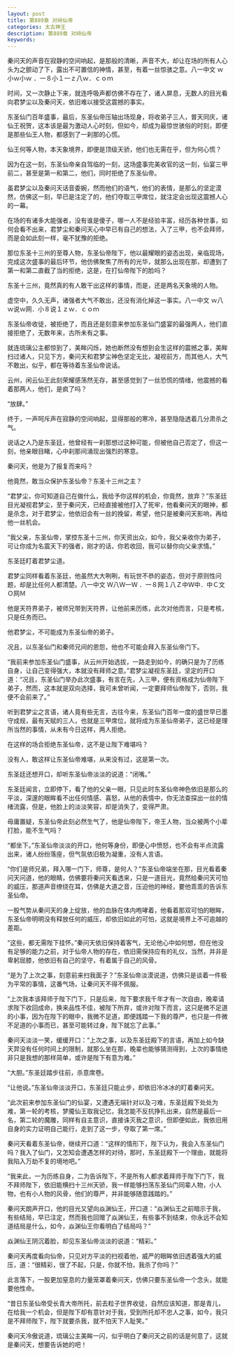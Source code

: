 ```yaml
---
layout: post
title: 第889章 对峙仙帝
categories: 太古神王
description: 第889章 对峙仙帝
keywords:
---
```


秦问天的声音在寂静的空间响起，是那般的清晰，声音不大，却让在场的所有人心头为之颤动了下，露出不可置信的神情，甚至，有着一丝惊骇之意。八一中文  ｗ小ｗ小ｗ ．一８小１一ｚ八ｗ．ｃｏｍ

时间，又一次静止下来，就连呼吸声都仿佛不存在了，诸人屏息，无数人的目光看向君梦尘以及秦问天，依旧难以接受这震撼的事实。

东圣仙门百年盛事，最后，东圣仙帝压轴出场现身，将收弟子三人，普天同庆，诸仙王祝贺，这本该是最为激动人心时刻，但如今，却成为最惊世骇俗的时刻，即便是那些仙王人物，都感到了一刹那的心慌。

仙王何等人物，本天象境界，即便是顶级天骄，他们也无需在乎，但为何心慌？

因为在这一刻，东圣仙帝亲自驾临的一刻，这场盛事完美收官的这一刻，仙宴三甲前二，甚至是第一和第二，他们，同时拒绝了东圣仙帝。

虽君梦尘以及秦问天话音委婉，然而他们的语气，他们的表情，是那么的坚定漠然，仿佛这一刻，早已是注定了的，他们夺取三甲席位，就注定会出现这震撼人心的一幕。

在场的有诸多大能强者，没有谁是傻子，哪一人不是经验丰富，经历各种世事，如何会看不出来，君梦尘和秦问天心中早已有自己的想法，入了三甲，也不会拜师，而是会如此刻一样，毫不犹豫的拒绝。

那位东圣十三州的至尊人物，东圣仙帝陛下，他以最耀眼的姿态出现，亲临现场，完成这次盛事的最后环节，他仿佛聚焦了所有的光华，就那么出现在那，却遭到了第一和第二直截了当的拒绝，这是，在打仙帝陛下的脸吗？

东圣十三州，竟然真的有人敢干出这样的事情，而是，还是两名天象境的人物。

虚空中，久久无声，诸强者大气不敢出，还没有消化掉这一事实。八一中文  ｗ八ｗ说ｗ网．小８说１ｚｗ．ｃｏｍ

东圣仙帝收徒，被拒绝了，而且还是刻意来参加东圣仙门盛宴的最强两人，他们直接拒绝了，无数年来，古所未有之事。

就连琉璃公主都惊到了，美眸闪烁，她也断然没有想到会生这样的震撼之事，美眸扫过诸人，只见下方，秦问天和君梦尘神色坚定无比，凝视前方，而其他人，大气不敢出，似乎，都在等待着东圣仙帝说话。

云州，闲云仙王此刻荣耀感荡然无存，甚至感觉到了一丝恐慌的情绪，他震撼的看着那两人，他们，是疯了吗？

“放肆。”

终于，一声呵斥声在寂静的空间响起，显得那般的寒冷，甚至隐隐透着几分肃杀之气。

说话之人乃是东圣廷，他曾经有一刹那想过这种可能，但被他自己否定了，但这一刻，他亲眼目睹，心中刹那间涌现出强烈的寒意。

秦问天，他是为了报复而来吗？

他竟然，敢当众保护东圣仙帝？东圣十三州之主？

“君梦尘，你可知道自己在做什么，我给予你这样的机会，你竟然，放弃？”东圣廷目光凝视君梦尘，至于秦问天，已经直接被他打入了死牢，他看秦问天的眼神，都是杀念，对于君梦尘，他依旧会有一丝的挽留，希望，他只是被秦问天影响，再给他一丝机会。

“我父亲，东圣仙帝，掌控东圣十三州，你天资出众，如今，我父亲收你为弟子，可让你成为名震天下的强者，刚才的话，你若收回，我可以替你向父亲求情。”

东圣廷盯着君梦尘道。

君梦尘同样看着东圣廷，他虽然大大咧咧，有玩世不恭的姿态，但对于原则性问题，却是比任何人都清楚。八一中文  Ｗ八Ｗ一Ｗ ．一８网１八Ｚ中Ｗ中．中Ｃ文Ｏ网Ｍ

他是天符界弟子，被师兄带到天符界，让他前来历练，此次对他而言，只是考核，只是任务而已。

他君梦尘，不可能成为东圣仙帝的弟子。

况且，以东圣仙门和秦师兄间的恩怨，他也不可能会拜入东圣仙帝门下。

“我前来参加东圣仙门盛事，从云州开始选拔，一路走到如今，的确只是为了历练自身，让自己变得强大，本就没有拜师之意。”君梦尘凝视东圣廷，坚定的开口道：“况且，东圣仙门举办此次盛事，有言在先，入三甲，便有资格成为仙帝陛下弟子，然而，这本就是双向选择，我可未曾听闻，一定要拜师仙帝陛下，否则，我便不会前来了。”

听到君梦尘之言语，诸人竟有些无言，古往今来，东圣仙门百年一度的盛世早已墨守成规，最有天赋的三人，也就是三甲席位，就将成为东圣仙帝弟子，这已经是理所当然的事情，从未有今日这样，两人拒绝。

在这样的场合拒绝东圣仙帝，这不是让陛下难堪吗？

没有人，敢这样让东圣仙帝难堪，从来没有过，这是第一次。

东圣廷还想开口，却听东圣仙帝淡淡的说道：“闭嘴。”

东圣廷闻言，立即停下，看了他的父亲一眼，只见此时东圣仙帝神色依旧是那么的平淡，深邃的眼眸看不出任何情感、喜怒，从他的表情中，你无法查探出一丝的情绪流露，但是，他脸上的淡淡笑容，却是消失了，变得严肃。

毋庸置疑，东圣仙帝此刻必然生气了，他是仙帝陛下，帝王人物，当众被两个小辈打脸，能不生气吗？

“都坐下。”东圣仙帝淡淡的开口，他何等身份，即便心中愤怒，也不会有半点流露出来，诸人纷纷落座，但气氛依旧极为凝重，没有人言语。

“你们是师兄弟，拜入哪一门下，师尊，是何人？”东圣仙帝端坐在那，目光看着秦问天问道，他的眼睛，仿佛要将秦问天看透来，只是一道目光，竟然给秦问天可怕的威压，那道声音缭绕在耳，仿佛是大道之音，压迫他的神经，要他乖乖的告诉东圣仙帝。

一股气势从秦问天的身上绽放，他的血脉在体内咆哮着，他看着那双可怕的眼眸，东圣仙帝明明没有释放任何的威压，却依旧如此的可怕，这就是境界上不可逾越的差距。

“这些，都无需陛下挂怀。”秦问天依旧保持着客气，无论他心中如何想，但在他没有足够的能力之前，对于仙帝人物的存在，依旧需保持应有的礼仪，当然，并非是卑躬屈膝，他依旧有自己的坚守，有着属于自己的风骨。

“是为了上次之事，刻意前来扫我面子？”东圣仙帝淡漠说道，仿佛只是谈着一件极为平常的事情，这番气场，让秦问天不得不佩服。

“上次我本该拜师于陛下门下，只是后来，陛下要求我千年才有一次自由，晚辈请求陛下收回成命，换来品性不佳，被陛下所弃，或许对陛下而言，这只是微不足道的小事，因为在陛下的眼中，我微不足道，即便践踏一下我的尊严，也只是一件微不足道的小事而已，甚至可能转过身，陛下就忘了此事。”

秦问天淡淡一笑，缓缓开口：“上次之事，以及东圣廷殿下的言语，再加上如今缺天羿没有任何时间上的限制，就那么坐在那，晚辈也能够猜测得到，上次的事情绝非只是我想的那样简单，或许是陛下有意为难。”

“大胆。”东圣廷踏步往前，杀意席卷。

“让他说。”东圣仙帝淡淡开口，东圣廷只能止步，却依旧冷冰冰的盯着秦问天。

“此次前来参加东圣仙门的仙宴，又遭遇无端针对以及刁难，东圣廷殿下处处为难，第一轮的考核，梦魇仙王取我记忆，我怎能不反抗挣扎出来，自然是最后一名，第二轮的魔雕，同样有自主意识，直接诛灭我之意识，但即便如此，我依旧用自身的实力证明自己能行，走到了这一步，夺取了第一席。”

秦问天看着东圣仙帝，继续开口道：“这样的情形下，陛下认为，我会入东圣仙门吗？我入了仙门，又怎知会遭遇怎样的对待，那时，东圣廷殿下一个理由，就能将我陷入万劫不复的境地吧。”

“我来此，一为历练自身，二为告诉陛下，不是所有人都求着拜师于陛下门下，我不拜师陛下，依旧能横扫十三州天骄，我一样能够扫荡东圣仙门同辈人物，小人物，也有小人物的风骨，他们的尊严，并非能够随意践踏的。”

秦问天朗声开口，他的目光又望向焱渊仙王，开口道：“焱渊仙王之前暗示于我，有些结局，早已注定，然而我也回赠了焱渊仙王，有些事不到结束，你永远不会知道结局是什么，如今，焱渊仙王你看明白了结局吗？”

焱渊仙王阴沉着脸，却见东圣仙帝淡淡的说道：“精彩。”

秦问天再度看向仙帝，只见对方平淡的扫视着他，威严的眼眸依旧透着强大的威压，道：“很精彩，很了不起，只是，你就不怕，我杀了你吗？”

此言落下，一股更加窒息的力量笼罩着秦问天，仿佛只要东圣仙帝一个念头，就能要他性命。

“昔日东圣仙帝受长青大帝所托，前去粒子世界收徒，自然应该知道，那是青儿，在给我一个机会，但是陛下却有意针对于我，受到所托却不忠人之事，如今，我只是不拜师陛下，陛下就要杀我，就不怕天下人耻笑。”

秦问天冷傲说道，琉璃公主美眸一闪，似乎明白了秦问天之前的话是何意了，这就是秦问天，想要告诉她的吧！
